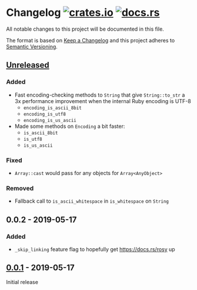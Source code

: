 # Changelog [![crates.io][crate-badge]][crate] [![docs.rs][docs-badge]][docs]
All notable changes to this project will be documented in this file.

The format is based on [Keep a Changelog] and this project adheres to
[Semantic Versioning].

## [Unreleased]
### Added
- Fast encoding-checking methods to `String` that give `String::to_str` a 3x
  performance improvement when the internal Ruby encoding is UTF-8
  - `encoding_is_ascii_8bit`
  - `encoding_is_utf8`
  - `encoding_is_us_ascii`
- Made some methods on `Encoding` a bit faster:
  - `is_ascii_8bit`
  - `is_utf8`
  - `is_us_ascii`

### Fixed
- `Array::cast` would pass for any objects for `Array<AnyObject>`

### Removed
- Fallback call to `is_ascii_whitespace` in `is_whitespace` on `String`

## 0.0.2 - 2019-05-17
### Added
- `_skip_linking` feature flag to hopefully get https://docs.rs/rosy up

## [0.0.1] - 2019-05-17
Initial release

[crate]:       https://crates.io/crates/rosy
[crate-badge]: https://img.shields.io/crates/v/rosy.svg
[docs]:        https://docs.rs/rosy
[docs-badge]:  https://docs.rs/rosy/badge.svg

[Keep a Changelog]:    http://keepachangelog.com/en/1.0.0/
[Semantic Versioning]: http://semver.org/spec/v2.0.0.html

[Unreleased]: https://github.com/oceanpkg/rosy/compare/v0.0.2...HEAD
[0.0.1]: https://github.com/nvzqz/static-assertions-rs/compare/v0.0.1...v0.0.2
